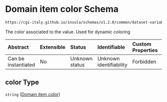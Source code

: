 # Domain item color Schema

```txt
https://cgi-italy.github.io/insula/schemas/v1.2.0/common/dataset-variable-domain.schema.json#/$defs/categoricalDomain/properties/values/items/properties/color
```

The color associated to the value. Used for dynamic coloring

| Abstract            | Extensible | Status         | Identifiable            | Custom Properties | Additional Properties | Access Restrictions | Defined In                                                                                                         |
| :------------------ | :--------- | :------------- | :---------------------- | :---------------- | :-------------------- | :------------------ | :----------------------------------------------------------------------------------------------------------------- |
| Can be instantiated | No         | Unknown status | Unknown identifiability | Forbidden         | Allowed               | none                | [dataset-variable-domain.schema.json\*](schemas/common/dataset-variable-domain.schema.json) |

## color Type

`string` ([Domain item color](dataset-variable-domain-defs-categorical-domain-properties-categorical-domain-values-categorical-domain-item-properties-domain-item-color.md))
